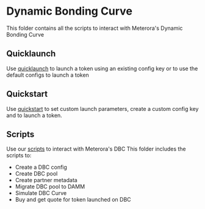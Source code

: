 # Dynamic Bonding Curve
This folder contains all the scripts to interact with Meterora's Dynamic Bonding Curve 

## Quicklaunch

Use [quicklaunch](./quicklaunch/README.md) to launch a token using an existing config key or to use the default configs to launch a token


## Quickstart

Use [quickstart](./quickstart/README.md) to set custom launch parameters, create a custom config key and to launch a token.


## Scripts

Use our [scripts](./scripts/README.md) to interact with Meterora's DBC
This folder includes the scripts to:
 -  Create a DBC config
 - Create DBC pool
 - Create partner metadata
 - Migrate DBC pool to DAMM
 - Simulate DBC Curve
 - Buy and get quote for  token launched on DBC